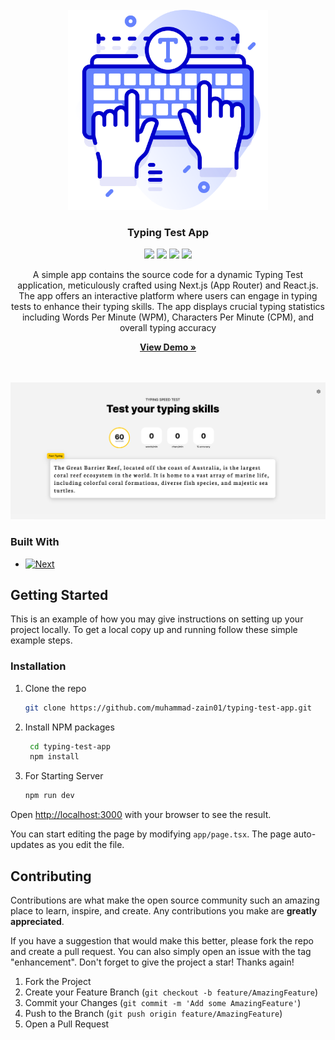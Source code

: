<br />
<div align="center">
<img src="https://raw.githubusercontent.com/Muhammad-Zain01/typing-test-app/main/public/logo.png" style="width: 320px;" />
<h3 align="center">Typing Test App</h3>
<div>
    <a href="https://github.com/muhammad-zain01/typing-test-app/graphs/contributors"><img src="https://img.shields.io/github/contributors/muhammad-zain01/typing-test-app.svg?style=for-the-badge" /></a>
    <a href="https://github.com/muhammad-zain01/typing-test-app/network/members"><img src="https://img.shields.io/github/forks/muhammad-zain01/typing-test-app.svg?style=for-the-badge" /></a>
    <a href="https://github.com/muhammad-zain01/typing-test-app/stargazers"><img src="https://img.shields.io/github/stars/muhammad-zain01/typing-test-app.svg?style=for-the-badge" /></a>
    <a href="https://github.com/muhammad-zain01/typing-test-app/issues"><img src="https://img.shields.io/github/issues/muhammad-zain01/typing-test-app.svg?style=for-the-badge" /></a>
</div>

  <p align="center" style="text-align: justify;">
    
A simple app contains the source code for a dynamic Typing Test application, meticulously crafted using Next.js (App Router) and React.js. The app offers an interactive platform where users can engage in typing tests to enhance their typing skills. The app displays crucial typing statistics including Words Per Minute (WPM), Characters Per Minute (CPM), and overall typing accuracy

  </p>
    <a href="https://typing-application.vercel.app/"><strong>View Demo »</strong></a>
    <br />
    <br />
    <br />
</div>


[![Preview][product-screenshot]](https://typing-application.vercel.app/)


### Built With

* [![Next][Next.js]][Next-url]

## Getting Started

This is an example of how you may give instructions on setting up your project locally.
To get a local copy up and running follow these simple example steps.


### Installation

1. Clone the repo
   ```sh
   git clone https://github.com/muhammad-zain01/typing-test-app.git
   ```
2. Install NPM packages
   ```sh
    cd typing-test-app
    npm install
   ```
3. For Starting Server
   ```sh
   npm run dev
   ```
  

Open [http://localhost:3000](http://localhost:3000) with your browser to see the result.

You can start editing the page by modifying `app/page.tsx`. The page auto-updates as you edit the file.


## Contributing

Contributions are what make the open source community such an amazing place to learn, inspire, and create. Any contributions you make are **greatly appreciated**.

If you have a suggestion that would make this better, please fork the repo and create a pull request. You can also simply open an issue with the tag "enhancement".
Don't forget to give the project a star! Thanks again!

1. Fork the Project
2. Create your Feature Branch (`git checkout -b feature/AmazingFeature`)
3. Commit your Changes (`git commit -m 'Add some AmazingFeature'`)
4. Push to the Branch (`git push origin feature/AmazingFeature`)
5. Open a Pull Request


[contributors-shield]: https://img.shields.io/github/contributors/muhammad-zain01/typing-test-app.svg?style=for-the-badge
[contributors-url]: https://github.com/muhammad-zain01/typing-test-app/graphs/contributors
[forks-shield]: https://img.shields.io/github/forks/muhammad-zain01/typing-test-app.svg?style=for-the-badge
[forks-url]: https://github.com/muhammad-zain01/typing-test-app/network/members
[stars-shield]: https://img.shields.io/github/stars/muhammad-zain01/typing-test-app.svg?style=for-the-badge
[stars-url]: https://github.com/muhammad-zain01/typing-test-app/stargazers
[issues-shield]: https://img.shields.io/github/issues/muhammad-zain01/typing-test-app.svg?style=for-the-badge
[issues-url]: https://github.com/muhammad-zain01/typing-test-app/issues
[license-shield]: https://img.shields.io/github/license/muhammad-zain01/typing-test-app.svg?style=for-the-badge
[license-url]: https://github.com/muhammad-zain01/typing-test-app/blob/master/LICENSE.txt
[linkedin-shield]: https://img.shields.io/badge/-LinkedIn-black.svg?style=for-the-badge&logo=linkedin&colorB=555
[linkedin-url]: https://linkedin.com/in/linkedin_username
[product-screenshot]: https://raw.githubusercontent.com/Muhammad-Zain01/typing-test-app/main/preview.png
[product-screenshot2]: https://raw.githubusercontent.com/Muhammad-Zain01/typing-test-app/main/preview2.png
[Next.js]: https://img.shields.io/badge/next.js-000000?style=for-the-badge&logo=nextdotjs&logoColor=white

[Express.js]: https://img.shields.io/badge/express.js-f1dd1c?style=for-the-badge
[Node.js]: https://img.shields.io/badge/Node.js-43853D?style=for-the-badge&logo=node.js&logoColor=white
[Next-url]: https://nextjs.org/
[React.js]: https://img.shields.io/badge/React-4A4A55?style=for-the-badge&logo=react&logoColor=white
[React-url]: https://reactjs.org/
[Vue.js]: https://img.shields.io/badge/Vue.js-35495E?style=for-the-badge&logo=vuedotjs&logoColor=4FC08D
[Vue-url]: https://vuejs.org/
[Angular.io]: https://img.shields.io/badge/Angular-DD0031?style=for-the-badge&logo=angular&logoColor=white
[Angular-url]: https://angular.io/
[Svelte.dev]: https://img.shields.io/badge/Svelte-4A4A55?style=for-the-badge&logo=svelte&logoColor=FF3E00
[Svelte-url]: https://svelte.dev/
[Laravel.com]: https://img.shields.io/badge/Laravel-FF2D20?style=for-the-badge&logo=laravel&logoColor=white
[Laravel-url]: https://laravel.com
[Bootstrap.com]: https://img.shields.io/badge/Bootstrap-563D7C?style=for-the-badge&logo=bootstrap&logoColor=white
[Bootstrap-url]: https://getbootstrap.com
[JQuery.com]: https://img.shields.io/badge/jQuery-0769AD?style=for-the-badge&logo=jquery&logoColor=white
[JQuery-url]: https://jquery.com 

